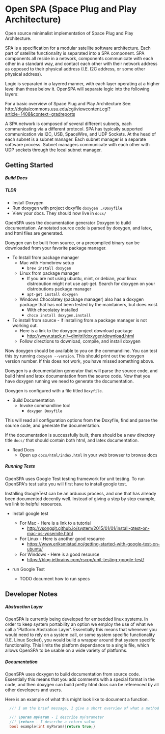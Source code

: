 # Open SPA (Space Plug and Play Architecture)

Open source minimalist implementation of Space Plug and Play Architecture.

SPA is a specification for a modular satellite software architecture. Each
part of satellite functionality is separated into a SPA component. SPA components
all reside in a network, components communicate with each other in a standard
way, and contact each other with their network address as opposed to their physical
address (I.E. I2C address, or some other physical address).

Logic is separated in a layered manner, with each layer operating at a higher level
than those below it. OpenSPA will separate logic into the following layers:

For a basic overview of Space Plug and Play Architecture See:
http://digitalcommons.usu.edu/cgi/viewcontent.cgi?article=1408&context=gradreports

A SPA network is composed of several different subnets, each communicating via
a different protocol. SPA has typically supported communication via I2C, USB,
SpaceWire, and UDP Sockets. At the head of each subnet is a subnet manager. Each
subnet manager is a separate software process. Subnet managers communicate with each
other with UDP sockets through the local subnet manager.

## Getting Started
##### Build Docs

##### TLDR
  * Install Doxygen
  * Run doxygen with project doxyfile `doxygen ./Doxyfile`
  * View your docs. They should now live in `docs/`

OpenSPA uses the documentation generator Doxygen to build documentation. Annotated source code is parsed by doxygen, and latex, and html files are generated.

 Doxygen can be built from source, or a precompiled binary
can be downloaded from your favorite package manager.
  * To Install from package manager
      * Mac with Homebrew setup
        * `brew install doxygen`
      * Linux from package manager
        * If you are not using ubuntu, mint, or debian, your linux distrobution might not use apt-get. Search for doxygen on your distrobutions package manager
        * `apt-get install doxygen`
      * Windows Chocolatey (package manager) also has a doxygen package that has not been tested by the maintainers, but does exist.
        * With chocolatey installed
        * `choco install doxygen.install`
  * To install from source - If installing from a package manager is not working out.
    * Here is a link to the doxygen project download package
      * http://www.stack.nl/~dimitri/doxygen/download.html
    * Follow directions to download, compile, and install doxygen

  Now doxygen should be available to you on the commandline. You can test this by running `doxygen --version`. This should print out the doxygen version number. If this does not work, you have missed something above.

  Doxygen is a documentation generator that will parse the source code, and build html and latex documentation from the source code. Now that you have doxygen running we need to generate the documentation.

  Doxygen is configured with a file titled `Doxyfile`.

  * Build Documentation
    * Invoke commandline tool
      * `doxygen Doxyfile`

This will read all configuration options from the Doxyfile, find and parse the source code, and generate the documentation.

If the documentation is successfully built, there should be a new directory title `docs/` that should contain both html, and latex documentation.

* Read Docs
  * Open up `docs/html/index.html` in your web browser to browse docs

##### Running Tests
OpenSPA uses Google Test testing framework for unit testing. To run OpenSPA's test suite you will first have to install google test.

Installing GoogleTest can be an arduous process, and one that has already been documented decently well. Instead of giving a step by step example, we link to helpful resources.
  * Install google test
    * For Mac - Here is a link to a tutorial
      * http://ysonggit.github.io/system/2015/01/01/install-gtest-on-mac-os-yosemite.html
    * For Linux - Here is another good resource
      * https://www.eriksmistad.no/getting-started-with-google-test-on-ubuntu/
    * For Windows - Here is a good resource
      * https://blog.jetbrains.com/rscpp/unit-testing-google-test/

  * run Google Test
    * TODO document how to run specs

## Developer Notes
#####  Abstraction Layer
OpenSPA is currently being developed for embedded linux systems. In order to keep system portability an option we employ the use of what we call a 'Platform Abstration Layer'. Essentially this means that whenever you would need to rely on a system call, or some system specific functionality (I.E. Linux Socket), you would build a wrapper around that system specific functionality. This limits the platform dependance to a single file, which allows OpenSPA to be usable on a wide variety of platforms.

<!-- * Platform Abstrations live ... TODO document where these live -->
<!-- ##### Testing -->
<!-- TODO document testing  -->
##### Documentation
OpenSPA uses doxygen to build documentation from source code. Essentially this means that you add comments with a special format in the code, and then doxygen can build pretty html docs can be referenced by all other developers and users.

Here is an example of what this might look like to document a function.
```cpp
  //! I am the brief message, I give a short overview of what a method does. I need to be followed by a whitespace

  //! \param myParam - I describe myParameter
  //! \return - I describe a return value
  bool example(int myParam){return true;}
```
